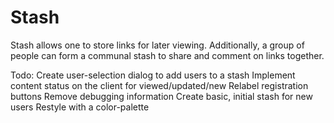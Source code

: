 # Stash
Stash allows one to store links for later viewing. Additionally, a group of people can form a communal stash to share and comment on links together.

Todo:
    Create user-selection dialog to add users to a stash
    Implement content status on the client for viewed/updated/new
    Relabel registration buttons
    Remove debugging information
    Create basic, initial stash for new users
    Restyle with a color-palette
